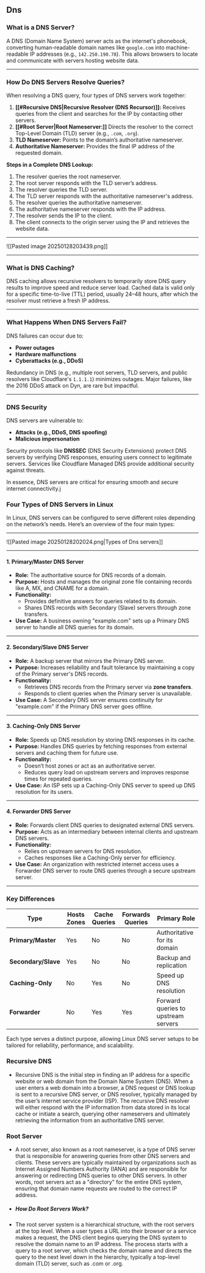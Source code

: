 ## Dns
### **What is a DNS Server?**
A DNS (Domain Name System) server acts as the internet's phonebook, converting human-readable domain names like `google.com` into machine-readable IP addresses (e.g., `142.250.190.78`). This allows browsers to locate and communicate with servers hosting website data.

---

### **How Do DNS Servers Resolve Queries?**
When resolving a DNS query, four types of DNS servers work together:
1. **[[#Recursive DNS|Recursive Resolver (DNS Recursor)]]:** Receives queries from the client and searches for the IP by contacting other servers.
2. **[[#Root Server|Root Nameserver:]]** Directs the resolver to the correct Top-Level Domain (TLD) server (e.g., `.com`, `.org`).
3. **TLD Nameserver:** Points to the domain’s authoritative nameserver.
4. **Authoritative Nameserver:** Provides the final IP address of the requested domain.

**Steps in a Complete DNS Lookup:**
1. The resolver queries the root nameserver.
2. The root server responds with the TLD server’s address.
3. The resolver queries the TLD server.
4. The TLD server responds with the authoritative nameserver's address.
5. The resolver queries the authoritative nameserver.
6. The authoritative nameserver responds with the IP address.
7. The resolver sends the IP to the client.
8. The client connects to the origin server using the IP and retrieves the website data.
---
![[Pasted image 20250128203439.png]]

---

### **What is DNS Caching?**
DNS caching allows recursive resolvers to temporarily store DNS query results to improve speed and reduce server load. Cached data is valid only for a specific time-to-live (TTL) period, usually 24–48 hours, after which the resolver must retrieve a fresh IP address. 

---

### **What Happens When DNS Servers Fail?**
DNS failures can occur due to:
- **Power outages**
- **Hardware malfunctions**
- **Cyberattacks (e.g., DDoS)**

Redundancy in DNS (e.g., multiple root servers, TLD servers, and public resolvers like Cloudflare's `1.1.1.1`) minimizes outages. Major failures, like the 2016 DDoS attack on Dyn, are rare but impactful.

---

### **DNS Security**
DNS servers are vulnerable to:
- **Attacks (e.g., DDoS, DNS spoofing)**  
- **Malicious impersonation**

Security protocols like **DNSSEC** (DNS Security Extensions) protect DNS servers by verifying DNS responses, ensuring users connect to legitimate servers. Services like Cloudflare Managed DNS provide additional security against threats.

In essence, DNS servers are critical for ensuring smooth and secure internet connectivity.j


### **Four Types of DNS Servers in Linux**

In Linux, DNS servers can be configured to serve different roles depending on the network’s needs. Here’s an overview of the four main types:


---
![[Pasted image 20250128202024.png|Types of Dns servers]]

---
#### **1. Primary/Master DNS Server**
- **Role:** The authoritative source for DNS records of a domain.  
- **Purpose:** Hosts and manages the original zone file containing records like A, MX, and CNAME for a domain.  
- **Functionality:**  
  - Provides definitive answers for queries related to its domain.  
  - Shares DNS records with Secondary (Slave) servers through zone transfers.  
- **Use Case:** A business owning "example.com" sets up a Primary DNS server to handle all DNS queries for its domain.

---

#### **2. Secondary/Slave DNS Server**
- **Role:** A backup server that mirrors the Primary DNS server.  
- **Purpose:** Increases reliability and fault tolerance by maintaining a copy of the Primary server's DNS records.  
- **Functionality:**  
  - Retrieves DNS records from the Primary server via **zone transfers**.  
  - Responds to client queries when the Primary server is unavailable.  
- **Use Case:** A Secondary DNS server ensures continuity for "example.com" if the Primary DNS server goes offline.

---

#### **3. Caching-Only DNS Server**
- **Role:** Speeds up DNS resolution by storing DNS responses in its cache.  
- **Purpose:** Handles DNS queries by fetching responses from external servers and caching them for future use.  
- **Functionality:**  
  - Doesn’t host zones or act as an authoritative server.  
  - Reduces query load on upstream servers and improves response times for repeated queries.  
- **Use Case:** An ISP sets up a Caching-Only DNS server to speed up DNS resolution for its users.

---

#### **4. Forwarder DNS Server**
- **Role:** Forwards client DNS queries to designated external DNS servers.  
- **Purpose:** Acts as an intermediary between internal clients and upstream DNS servers.  
- **Functionality:**  
  - Relies on upstream servers for DNS resolution.  
  - Caches responses like a Caching-Only server for efficiency.  
- **Use Case:** An organization with restricted internet access uses a Forwarder DNS server to route DNS queries through a secure upstream server.

---

### **Key Differences**
| **Type**            | **Hosts Zones** | **Cache Queries** | **Forwards Queries** | **Primary Role**                    |
| ------------------- | --------------- | ----------------- | -------------------- | ----------------------------------- |
| **Primary/Master**  | Yes             | No                | No                   | Authoritative for its domain        |
| **Secondary/Slave** | Yes             | No                | No                   | Backup and replication              |
| **Caching-Only**    | No              | Yes               | No                   | Speed up DNS resolution             |
| **Forwarder**       | No              | Yes               | Yes                  | Forward queries to upstream servers |

Each type serves a distinct purpose, allowing Linux DNS server setups to be tailored for reliability, performance, and scalability.

### Recursive DNS
- Recursive DNS is the initial step in finding an IP address for a specific website or web domain from the Domain Name System (DNS). When a user enters a web domain into a browser, a DNS request or DNS lookup is sent to a recursive DNS server, or DNS resolver, typically managed by the user’s internet service provider (ISP). The recursive DNS resolver will either respond with the IP information from data stored in its local cache or initiate a search, querying other nameservers and ultimately retrieving the information from an authoritative DNS server.

### Root Server
- A root server, also known as a root nameserver, is a type of DNS server that is responsible for answering queries from other DNS servers and clients. These servers are typically maintained by organizations such as Internet Assigned Numbers Authority (IANA) and are responsible for answering or redirecting DNS queries to other DNS servers. In other words, root servers act as a "directory" for the entire DNS system, ensuring that domain name requests are routed to the correct IP address.

 - ##### How Do Root Servers Work?
  - The root server system is a hierarchical structure, with the root servers at the top level. When a user types a URL into their browser or a service makes a request, the DNS client begins querying the DNS system to resolve the domain name to an IP address. The process starts with a query to a root server, which checks the domain name and directs the query to the next level down in the hierarchy, typically a top-level domain (TLD) server, such as .com or .org.
